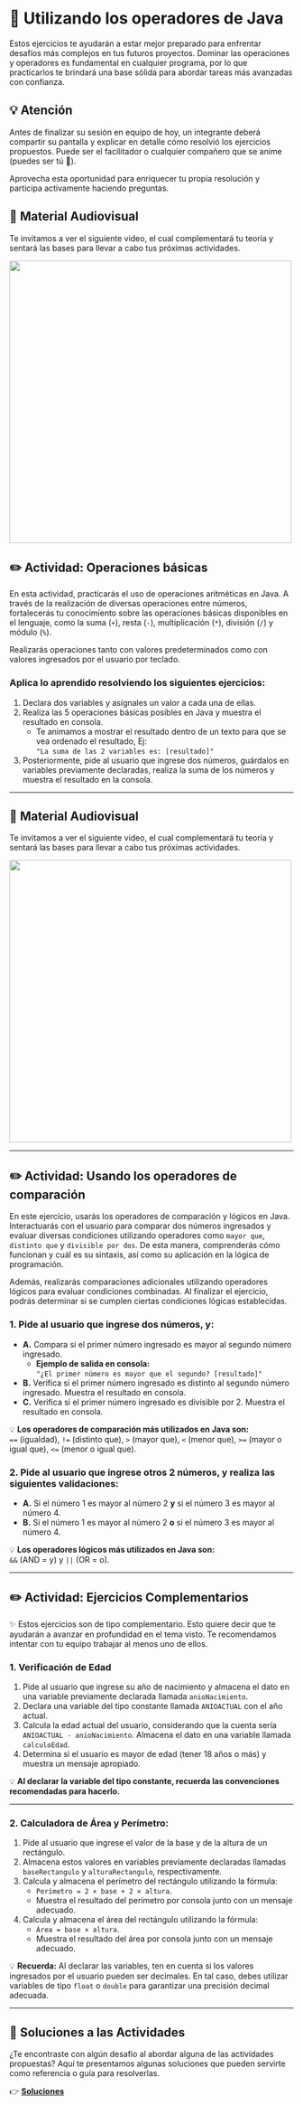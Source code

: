 # 👣 Utilizando los operadores de Java

Estos ejercicios te ayudarán a estar mejor preparado para enfrentar desafíos más complejos en tus futuros proyectos. Dominar las operaciones y operadores es fundamental en cualquier programa, por lo que practicarlos te brindará una base sólida para abordar tareas más avanzadas con confianza.

## 💡 Atención

Antes de finalizar su sesión en equipo de hoy, un integrante deberá compartir su pantalla y explicar en detalle cómo resolvió los ejercicios propuestos. Puede ser el facilitador o cualquier compañero que se anime (puedes ser tú 💪).

Aprovecha esta oportunidad para enriquecer tu propia resolución y participa activamente haciendo preguntas.

## 🎥 Material Audiovisual  
Te invitamos a ver el siguiente video, el cual complementará tu teoría y sentará las bases para llevar a cabo tus próximas actividades.

<a href="https://www.youtube.com/watch?v=l1ieLWz4rnQ" target="_blank">
  <img src="https://img.youtube.com/vi/l1ieLWz4rnQ/0.jpg" width="500">
</a>


## ✏️ Actividad: Operaciones básicas  
En esta actividad, practicarás el uso de operaciones aritméticas en Java. A través de la realización de diversas operaciones entre números, fortalecerás tu conocimiento sobre las operaciones básicas disponibles en el lenguaje, como la suma (`+`), resta (`-`), multiplicación (`*`), división (`/`) y módulo (`%`).

Realizarás operaciones tanto con valores predeterminados como con valores ingresados por el usuario por teclado.

### Aplica lo aprendido resolviendo los siguientes ejercicios:

1. Declara dos variables y asígnales un valor a cada una de ellas.  
2. Realiza las 5 operaciones básicas posibles en Java y muestra el resultado en consola.  
   - Te animamos a mostrar el resultado dentro de un texto para que se vea ordenado el resultado, Ej:  
     `"La suma de las 2 variables es: [resultado]"`  
3. Posteriormente, pide al usuario que ingrese dos números, guárdalos en variables previamente declaradas, realiza la suma de los números y muestra el resultado en la consola.

---

## 🎥 Material Audiovisual
Te invitamos a ver el siguiente video, el cual complementará tu teoría y sentará las bases para llevar a cabo tus próximas actividades.


<a href="https://www.youtube.com/watch?v=TvEDlFam_IY" target="_blank">
  <img src="https://img.youtube.com/vi/TvEDlFam_IY/0.jpg" width="500">
</a>

---


## ✏️ Actividad: Usando los operadores de comparación  
En este ejercicio, usarás los operadores de comparación y lógicos en Java. Interactuarás con el usuario para comparar dos números ingresados y evaluar diversas condiciones utilizando operadores como `mayor que`, `distinto que` y `divisible por dos`. De esta manera, comprenderás cómo funcionan y cuál es su sintaxis, así como su aplicación en la lógica de programación.

Además, realizarás comparaciones adicionales utilizando operadores lógicos para evaluar condiciones combinadas. Al finalizar el ejercicio, podrás determinar si se cumplen ciertas condiciones lógicas establecidas.

### 1. Pide al usuario que ingrese dos números, y:  

- **A.** Compara si el primer número ingresado es mayor al segundo número ingresado.  
  - **Ejemplo de salida en consola:**  
    `"¿El primer número es mayor que el segundo? [resultado]"`  
- **B.** Verifica si el primer número ingresado es distinto al segundo número ingresado. Muestra el resultado en consola.  
- **C.** Verifica si el primer número ingresado es divisible por 2. Muestra el resultado en consola.  

💡 **Los operadores de comparación más utilizados en Java son:**  
`==` (igualdad), `!=` (distinto que), `>` (mayor que), `<` (menor que), `>=` (mayor o igual que), `<=` (menor o igual que).  

### 2. Pide al usuario que ingrese otros 2 números, y realiza las siguientes validaciones:

- **A.** Si el número 1 es mayor al número 2 **y** si el número 3 es mayor al número 4.  
- **B.** Si el número 1 es mayor al número 2 **o** si el número 3 es mayor al número 4.  

💡 **Los operadores lógicos más utilizados en Java son:**  
`&&` (AND = y) y `||` (OR = o).

---

## ✏️ Actividad: Ejercicios Complementarios  

✨ Estos ejercicios son de tipo complementario. Esto quiere decir que te ayudarán a avanzar en profundidad en el tema visto. Te recomendamos intentar con tu equipo trabajar al menos uno de ellos.  

### 1. **Verificación de Edad**  

1. Pide al usuario que ingrese su año de nacimiento y almacena el dato en una variable previamente declarada llamada `anioNacimiento`.  
2. Declara una variable del tipo constante llamada `ANIOACTUAL` con el año actual.  
3. Calcula la edad actual del usuario, considerando que la cuenta sería `ANIOACTUAL - anioNacimiento`. Almacena el dato en una variable llamada `calculoEdad`.  
4. Determina si el usuario es mayor de edad (tener 18 años o más) y muestra un mensaje apropiado.  

💡 **Al declarar la variable del tipo constante, recuerda las convenciones recomendadas para hacerlo.**

---

### 2. **Calculadora de Área y Perímetro:**  

1. Pide al usuario que ingrese el valor de la base y de la altura de un rectángulo.  
2. Almacena estos valores en variables previamente declaradas llamadas `baseRectangulo` y `alturaRectangulo`, respectivamente.  
3. Calcula y almacena el perímetro del rectángulo utilizando la fórmula:  
   - `Perímetro = 2 × base + 2 × altura`.  
   - Muestra el resultado del perímetro por consola junto con un mensaje adecuado.  
4. Calcula y almacena el área del rectángulo utilizando la fórmula:  
   - `Área = base × altura`.  
   - Muestra el resultado del área por consola junto con un mensaje adecuado.  

💡 **Recuerda:** Al declarar las variables, ten en cuenta si los valores ingresados por el usuario pueden ser decimales. En tal caso, debes utilizar variables de tipo `float` o `double` para garantizar una precisión decimal adecuada.

---

## 📖 Soluciones a las Actividades  

¿Te encontraste con algún desafío al abordar alguna de las actividades propuestas? Aquí te presentamos algunas soluciones que pueden servirte como referencia o guía para resolverlas.

👉 **[Soluciones](https://github.com/dmikan/Egg2024/blob/main/3_INTRO_A_JAVA/INTRO_A_JAVA_2_clase_scanner_y_operadores/soluciones.pdf)**
